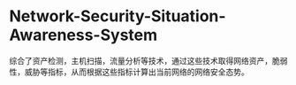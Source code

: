 # Network-Security-Situation-Awareness-System
综合了资产检测，主机扫描，流量分析等技术，通过这些技术取得网络资产，脆弱性，威胁等指标，从而根据这些指标计算出当前网络的网络安全态势。
